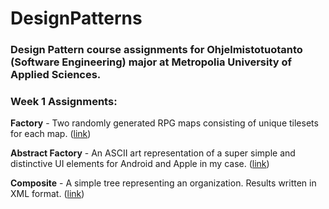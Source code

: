 # DesignPatterns

### Design Pattern course assignments for Ohjelmistotuotanto (Software Engineering) major at Metropolia University of Applied Sciences.

### Week 1 Assignments:
**Factory** - Two randomly generated RPG maps consisting of unique tilesets for each map. ([link](https://github.com/TonyKarlin/DesignPatterns/tree/main/Factory))

**Abstract Factory** - An ASCII art representation of a super simple and distinctive UI elements for Android and Apple in my case. ([link](https://github.com/TonyKarlin/DesignPatterns/tree/main/AbstractFactory))

**Composite** - A simple tree representing an organization. Results written in XML format. ([link](https://github.com/TonyKarlin/DesignPatterns/tree/main/Composite))

